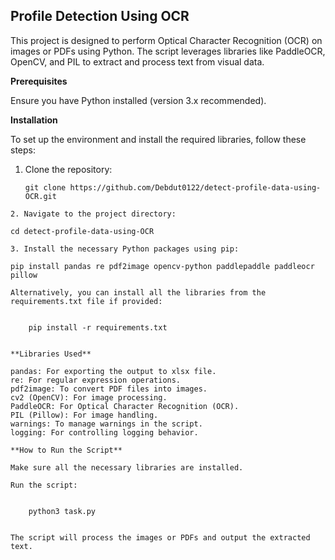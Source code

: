 <h2>Profile Detection Using OCR</h2>

This project is designed to perform Optical Character Recognition (OCR) on images or PDFs using Python. The script leverages libraries like PaddleOCR, OpenCV, and PIL to extract and process text from visual data.

**Prerequisites**

Ensure you have Python installed (version 3.x recommended). 

**Installation**

To set up the environment and install the required libraries, follow these steps:

1. Clone the repository:

    ```
    git clone https://github.com/Debdut0122/detect-profile-data-using-OCR.git
```
2. Navigate to the project directory:

```
    cd detect-profile-data-using-OCR
```
3. Install the necessary Python packages using pip:

```
    pip install pandas re pdf2image opencv-python paddlepaddle paddleocr pillow
```
Alternatively, you can install all the libraries from the requirements.txt file if provided:


    pip install -r requirements.txt


**Libraries Used**

pandas: For exporting the output to xlsx file.
re: For regular expression operations.
pdf2image: To convert PDF files into images.
cv2 (OpenCV): For image processing.
PaddleOCR: For Optical Character Recognition (OCR).
PIL (Pillow): For image handling.
warnings: To manage warnings in the script.
logging: For controlling logging behavior.

**How to Run the Script**

Make sure all the necessary libraries are installed.

Run the script:


    python3 task.py


The script will process the images or PDFs and output the extracted text.

